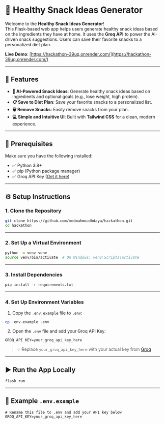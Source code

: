 # 🍏 Healthy Snack Ideas Generator

Welcome to the **Healthy Snack Ideas Generator**!  
This Flask-based web app helps users generate healthy snack ideas based on the ingredients they have at home. It uses the **Groq API** to power the AI-driven snack suggestions. Users can save their favorite snacks to a personalized diet plan.

**Live Demo**: [https://hackathon-39uq.onrender.com/](https://hackathon-39uq.onrender.com/)

---

## 🚀 Features

- **🧠 AI-Powered Snack Ideas**: Generate healthy snack ideas based on ingredients and optional goals (e.g., lose weight, high protein).
- **📋 Save to Diet Plan**: Save your favorite snacks to a personalized list.
- **🗑️ Remove Snacks**: Easily remove snacks from your plan.
- **💻 Simple and Intuitive UI**: Built with **Tailwind CSS** for a clean, modern experience.

---

## 🧾 Prerequisites

Make sure you have the following installed:

- ✅ Python 3.8+
- ✅ pip (Python package manager)
- ✅ Groq API Key ([Get it here](https://groq.com/))

---

## ⚙️ Setup Instructions

### 1. Clone the Repository

```bash
git clone https://github.com/medmahmoudhdaya/hackathon.git
cd hackathon
```

---

### 2. Set Up a Virtual Environment

```bash
python -m venv venv
source venv/bin/activate  # On Windows: venv\Scripts\activate
```

---

### 3. Install Dependencies

```bash
pip install -r requirements.txt
```

---

### 4. Set Up Environment Variables

1. Copy the `.env.example` file to `.env`:

```bash
cp .env.example .env
```

2. Open the `.env` file and add your Groq API Key:

```env
GROQ_API_KEY=your_groq_api_key_here
```

> 💡 Replace `your_groq_api_key_here` with your actual key from [Groq](https://groq.com/)

---

## ▶️ Run the App Locally

```bash
flask run
```

---

## 🧪 Example `.env.example`

```env
# Rename this file to .env and add your API key below
GROQ_API_KEY=your_groq_api_key_here
```


